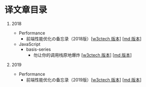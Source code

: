 # 译文章目录

1. 2018
    - Performance
        - 前端性能优化の备忘录（2018版）[[w3ctech 版本](https://www.w3ctech.com/topic/2089)] [[md 版本](https://github.com/w3ctech-editorial-department/translate/blob/master/complete/2018/performance/front-end-performance-checklist-2018-pdf-pages-2018-01-04.md)]
    - JavaScript
        - basis-series
            - 勿让你的调用栈原地爆炸 [[w3ctech 版本](https://www.w3ctech.com/topic/2166)] [[md 版本](https://github.com/w3ctech-editorial-department/translate/blob/master/complete/2018/javascript/basis-series/don't-blow-your-stack-2018-12-08.md)]

2. 2019
    - Performance
        - 前端性能优化の备忘录（2019版）[[w3ctech 版本](https://www.w3ctech.com/topic/2172)] [[md 版本](https://github.com/w3ctech-editorial-department/translate/blob/master/complete/2019/performance/front-end-performance-checklist-2019-pdf-pages-2019-01-08.md)]